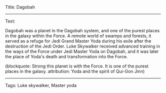 Title: Dagobah

----

Text: 

Dagobah was a planet in the Dagobah system, and one of the purest places in the galaxy within the Force. A remote world of swamps and forests, it served as a refuge for Jedi Grand Master Yoda during his exile after the destruction of the Jedi Order. Luke Skywalker received advanced training in the ways of the Force under Jedi Master Yoda on Dagobah, and it was later the place of Yoda's death and transformation into the Force.

(blockquote: Strong this planet is with the Force. It is one of the purest places in the galaxy. attribution: Yoda and the spirit of Qui-Gon Jinn)

----

Tags: Luke skywalker, Master yoda